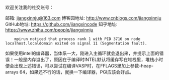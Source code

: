 欢迎关注我的社交账号：

邮箱: jiangxinnju@163.com
博客园地址: http://www.cnblogs.com/jiangxinnju
GitHub地址: https://github.com/jiangxincode
知乎地址: https://www.zhihu.com/people/jiangxinnju


```
    mpirun noticed that process rank 1 with PID 3716 on node localhost.localdomain exited on signal 11 (Segmentation fault).
```

如果使用intel的编译器，当体系一大，刚进入主循环就会退出来，并提示上面的错误！一般是内存溢出了，原因在于编译时INTEL默认将缓存写在堆栈里，堆栈小时便会出现上述错误，可以尝试在编译VASP时，在FFLAGS里加上参数-heap-arrays  64，如果还不行的话，就换一下编译器，PGI应该会好点。